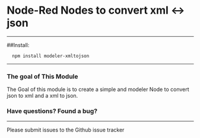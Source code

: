 # Node-Red Nodes to convert xml <-> json


---

##Install:

```
  npm install modeler-xmltojson
```

---

### The goal of This Module
The Goal of this module is to create a simple and modeler Node to convert json to xml and a xml to json.

### Have questions?  Found a bug?
-----------------------------
Please submit issues to the Github issue tracker